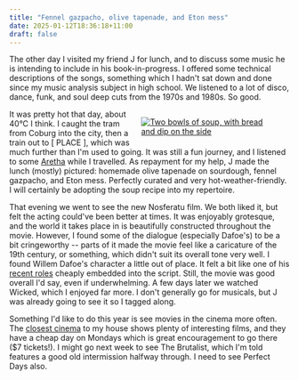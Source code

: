 ```yaml
---
title: "Fennel gazpacho, olive tapenade, and Eton mess"
date: 2025-01-12T18:36:18+11:00
draft: false
---
```


The other day I visited my friend J for lunch, and to discuss some music he is intending to include in his book-in-progress. I offered some technical descriptions of the songs, something which I hadn't sat down and done since my music analysis subject in high school. We listened to a lot of disco, dance, funk, and soul deep cuts from the 1970s and 1980s. So good. 

<figure style="width:45%;float:right;margin-left:2ch;">
  <div class="inner">
    <a href="/img/fennel-gazpacho-1.jpeg"><img src="/img/fennel-gazpacho-1.jpeg" alt="Two bowls of soup, with bread and dip on the side"></a>
  </div>
</figure>

It was pretty hot that day, about 40&deg;C I think. I caught the tram from Coburg into the city, then a train out to [ PLACE ], which was much further than I'm used to going. It was still a fun journey, and I listened to some [Aretha](https://youtu.be/pMgkFU3Y3lY?si=Sw8DR5vPa2w2qPoL) while I travelled. As repayment for my help, J made the lunch (mostly) pictured: homemade olive tapenade on sourdough, fennel gazpacho, and Eton mess. Perfectly curated and very hot-weather-friendly. I will certainly be adopting the soup recipe into my repertoire. 

That evening we went to see the new Nosferatu film. We both liked it, but felt the acting could've been better at times. It was enjoyably grotesque, and the world it takes place in is beautifully constructed throughout the movie. However, I found some of the dialogue (especially Dafoe's) to be a bit cringeworthy -- parts of it made the movie feel like a caricature of the 19th century, or something, which didn't suit its overall tone very well. I found Willem Dafoe's character a little out of place. It felt a bit like one of his [recent roles](https://aframe.oscars.org/news/post/willem-dafoe-poor-things-interview) cheaply embedded into the script. Still, the movie was good overall I'd say, even if underwhelming. A few days later we watched Wicked, which I enjoyed far more. I don't generally go for musicals, but J was already going to see it so I tagged along.

Something I'd like to do this year is see movies in the cinema more often. The [closest cinema](https://www.cinemanova.com.au) to my house shows plenty of interesting films, and they have a cheap day on Mondays which is great encouragement to go there ($7 tickets!). I might go next week to see The Brutalist, which I'm told features a good old intermission halfway through. I need to see Perfect Days also. 

